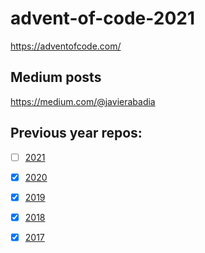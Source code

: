 # advent-of-code-2021

https://adventofcode.com/

## Medium posts

https://medium.com/@javierabadia

## Previous year repos:
* [ ] [2021](https://github.com/jabadia/advent-of-code-2021)
* [x] [2020](https://github.com/jabadia/adventOfCode2020)
* [x] [2019](https://github.com/jabadia/advent-of-code-2019)
* [x] [2018](https://github.com/jabadia/advent-of-code-2018)
* [x] [2017](https://github.com/jabadia/advent-of-code-2017)

